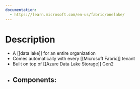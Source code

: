 ```yaml
---
documentation:
  - https://learn.microsoft.com/en-us/fabric/onelake/
---
```

# Description
- A [[data lake]] for an entire organization
- Comes automatically with every [[Microsoft Fabric]] tenant
- Built on top of [[Azure Data Lake Storage]] Gen2
- Components:
	- 